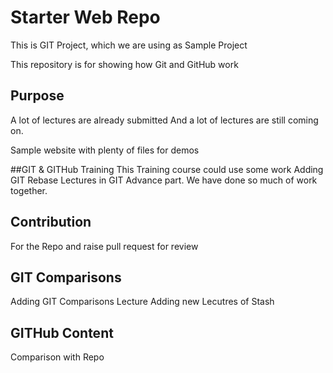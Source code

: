 # Starter Web Repo
This is GIT Project, which we are using as Sample Project

This repository is for showing how Git and GitHub work

## Purpose
A lot of lectures are already submitted
And a lot of lectures are still coming on.

Sample website with plenty of files for demos

##GIT & GITHub Training
This Training course could use some work
Adding GIT Rebase Lectures in GIT Advance part.  We have done so much of work together.

## Contribution
For the Repo and raise pull request for review

## GIT Comparisons
Adding GIT Comparisons Lecture
Adding new Lecutres of Stash

## GITHub Content
Comparison with Repo
